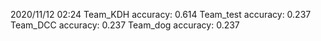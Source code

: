 2020/11/12 02:24
Team_KDH accuracy: 0.614
Team_test accuracy: 0.237
Team_DCC accuracy: 0.237
Team_dog accuracy: 0.237
